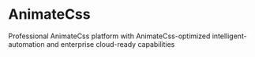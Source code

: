 # AnimateCss
Professional AnimateCss platform with AnimateCss-optimized intelligent-automation and enterprise cloud-ready capabilities
